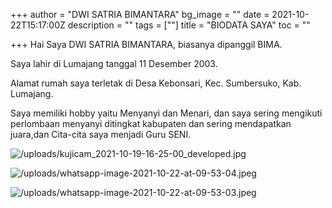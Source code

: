 +++
author = "DWI SATRIA BIMANTARA"
bg_image = ""
date = 2021-10-22T15:17:00Z
description = ""
tags = [""]
title = "BIODATA SAYA"
toc = ""

+++
Hai Saya DWI SATRIA BIMANTARA, biasanya dipanggil BIMA.

Saya lahir di Lumajang tanggal 11 Desember 2003.

Alamat rumah saya terletak di Desa Kebonsari, Kec. Sumbersuko, Kab. Lumajang.

Saya memiliki hobby yaitu Menyanyi dan Menari, dan saya sering mengikuti perlombaan menyanyi ditingkat kabupaten dan sering mendapatkan juara,dan Cita-cita saya menjadi Guru SENI.

![/uploads/kujicam_2021-10-19-16-25-00_developed.jpg](https://app.forestry.io/sites/nxswmotrgk3vyg/body-media//uploads/kujicam_2021-10-19-16-25-00_developed.jpg)

![/uploads/whatsapp-image-2021-10-22-at-09-53-04.jpeg](https://app.forestry.io/sites/nxswmotrgk3vyg/body-media//uploads/whatsapp-image-2021-10-22-at-09-53-04.jpeg)

![/uploads/whatsapp-image-2021-10-22-at-09-53-03.jpeg](https://app.forestry.io/sites/nxswmotrgk3vyg/body-media//uploads/whatsapp-image-2021-10-22-at-09-53-03.jpeg)